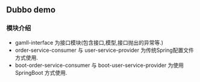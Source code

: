 
## Dubbo demo

### 模块介绍
- gamll-interface 为接口模块(包含接口,模型,接口抛出的异常等.)
- order-service-consumer 与 user-service-provider 为传统Spring配置文件方式使用.
- boot-order-service-consumer 与 boot-user-service-provider 为使用SpringBoot 方式使用.

